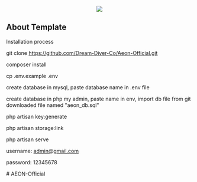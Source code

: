 <p align="center"><img src="https://camo.githubusercontent.com/ac4c92d1401fedc477913ae8e79bccca036079a5ffabab9366b2d285a105f436/68747470733a2f2f61646d696e6c74652e696f2f41646d696e4c5445332e706e67"></p>

## About Template

Installation process

git clone https://github.com/Dream-Diver-Co/Aeon-Official.git

composer install

cp .env.example .env

create database in mysql, paste database name in .env file

create database in php my admin, paste name in env, import db file from git downloaded file named "aeon_db.sql"

php artisan key:generate

php artisan storage:link

php artisan serve

username: admin@gmail.com

password: 12345678



#   A E O N - O f f i c i a l 
 
 
